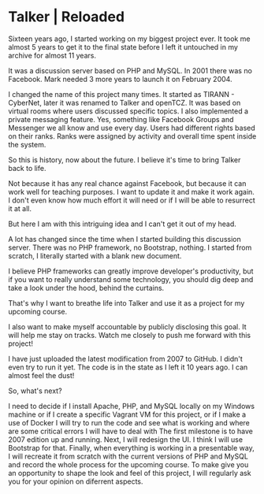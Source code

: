 # Talker | Reloaded
Sixteen years ago, I started working on my biggest project ever. It took me almost 5 years to get it to the final state before I left it untouched in my archive for almost 11 years.

It was a discussion server based on PHP and MySQL. In 2001 there was no Facebook. Mark needed 3 more years to launch it on February 2004.

I changed the name of this project many times. It started as TIRANN - CyberNet, later it was renamed to Talker and openTCZ. It was based on virtual rooms where users discussed specific topics. I also implemented a private messaging feature. Yes, something like Facebook Groups and Messenger we all know and use every day. Users had different rights based on their ranks. Ranks were assigned by activity and overall time spent inside the system.

So this is history, now about the future. I believe it's time to bring Talker back to life.

Not because it has any real chance against Facebook, but because it can work well for teaching purposes. I want to update it and make it work again. I don't even know how much effort it will need or if I will be able to resurrect it at all.

But here I am with this intriguing idea and I can't get it out of my head.

A lot has changed since the time when I started building this discussion server. There was no PHP framework, no Bootstrap, nothing. I started from scratch, I literally started with a blank new document.

I believe PHP frameworks can greatly improve developer's productivity, but if you want to really understand some technology, you should dig deep and take a look under the hood, behind the curtains.

That's why I want to breathe life into Talker and use it as a project for my upcoming course.

I also want to make myself accountable by publicly disclosing this goal. It will help me stay on tracks. Watch me closely to push me forward with this project!

I have just uploaded the latest modification from 2007 to GitHub. I didn't even try to run it yet. The code is in the state as I left it 10 years ago. I can almost feel the dust!

So, what's next?

I need to decide if I install Apache, PHP, and MySQL locally on my Windows machine or if I create a specific Vagrant VM for this project, or if I make a use of Docker
I will try to run the code and see what is working and where are some critical errors I will have to deal with
The first milestone is to have 2007 edition up and running.
Next, I will redesign the UI. I think I will use Bootstrap for that.
Finally, when everything is working in a presentable way, I will recreate it from scratch with the current versions of PHP and MySQL and record the whole process for the upcoming course.
To make give you an opportunity to shape the look and feel of this project, I will regularly ask you for your opinion on diferrent aspects.
